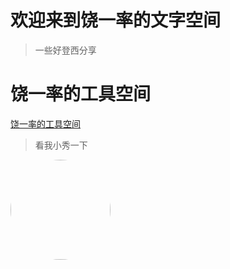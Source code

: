 # 欢迎来到饶一率的文字空间
> 一些好登西分享
# 饶一率的工具空间
[饶一率的工具空间](https://tool-rao.streamlit.app/)
> 看我小秀一下

<img width="160px" style="border-radius: 50%" bor src="picture/puppy2.png">

